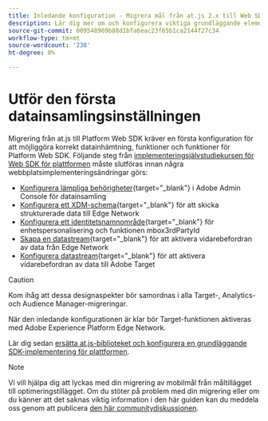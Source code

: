 ```yaml
---
title: Inledande konfiguration - Migrera mål från at.js 2.x till Web SDK
description: Lär dig mer om och konfigurera viktiga grundläggande element som krävs för implementeringen av Platform Web SDK
source-git-commit: 009548969b88d1bfa6eac23f65b1ca2144f27c34
workflow-type: tm+mt
source-wordcount: '238'
ht-degree: 0%

---
```


# Utför den första datainsamlingsinställningen

Migrering från at.js till Platform Web SDK kräver en första konfiguration för att möjliggöra korrekt datainhämtning, funktioner och funktioner för Platform Web SDK. Följande steg från [implementeringsjälvstudiekursen för Web SDK för plattformen](https://experienceleague.adobe.com/docs/platform-learn/implement-web-sdk/overview.html) måste slutföras innan några webbplatsimplementeringsändringar görs:

- [Konfigurera lämpliga behörigheter](https://experienceleague.adobe.com/en/docs/platform-learn/implement-web-sdk/overview#prerequisites){target="_blank"} i Adobe Admin Console för datainsamling
- [Konfigurera ett XDM-schema](https://experienceleague.adobe.com/docs/platform-learn/implement-web-sdk/initial-configuration/configure-schemas.html){target="_blank"} för att skicka strukturerade data till Edge Network
- [Konfigurera ett identitetsnamnområde](https://experienceleague.adobe.com/docs/platform-learn/implement-web-sdk/initial-configuration/configure-identities.html){target="_blank"} för enhetspersonalisering och funktionen mbox3rdPartyId
- [Skapa en datastream](https://experienceleague.adobe.com/docs/platform-learn/implement-web-sdk/initial-configuration/configure-datastream.html){target="_blank"} för att aktivera vidarebefordran av data från Edge Network
- [Konfigurera datastream](https://experienceleague.adobe.com/docs/platform-learn/implement-web-sdk/applications-setup/setup-target.html#configure-the-datastream){target="_blank"} för att aktivera vidarebefordran av data till Adobe Target

>[!CAUTION]
>
>Kom ihåg att dessa designaspekter bör samordnas i alla Target-, Analytics- och Audience Manager-migreringar.

När den inledande konfigurationen är klar bör Target-funktionen aktiveras med Adobe Experience Platform Edge Network.

Lär dig sedan [ersätta at.js-biblioteket och konfigurera en grundläggande SDK-implementering för plattformen](replace-library.md).

>[!NOTE]
>
>Vi vill hjälpa dig att lyckas med din migrering av mobilmål från måltillägget till optimeringstillägget. Om du stöter på problem med din migrering eller om du känner att det saknas viktig information i den här guiden kan du meddela oss genom att publicera [den här communitydiskussionen](https://experienceleaguecommunities.adobe.com/t5/adobe-experience-platform-data/tutorial-discussion-migrate-target-from-at-js-to-web-sdk/m-p/575587#M463).
